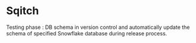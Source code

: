# Sqitch
Testing phase :  DB schema in version control and automatically update the schema of specified Snowflake database during release process.
